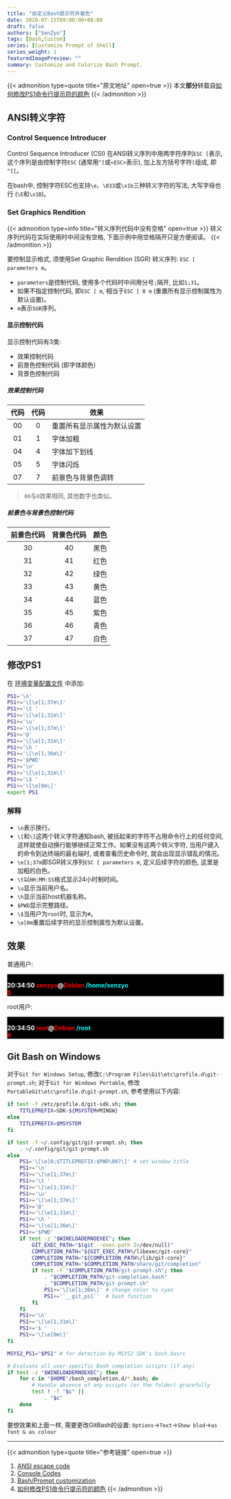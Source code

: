 ```yaml
---
title: "自定义Bash提示符并着色"
date: 2020-07-15T09:00:00+08:00
draft: false
authors: ["SenZyo"]
tags: [Bash,Custom]
series: [Customize Prompt of Shell]
series_weight: 1
featuredImagePreview: ""
summary: Customize and Colorize Bash Prompt.
---
```


{{< admonition type=quote title="原文地址" open=true >}}
本文**部分**转载自[如何修改PS1命令行提示符的颜色](https://madmalls.com/blog/post/how-to-change-the-output-color-of-echo-in-linux/)
{{< /admonition >}}

## ANSI转义字符

### Control Sequence Introducer

Control Sequence Introducer (CSI) 在ANSI转义序列中用两字符序列`ESC [`表示, 这个序列是由控制字符`ESC` (通常用`^[`或`<ESC>`表示), 加上左方括号字符`[`组成, 即`^[[`。

在bash中, 控制字符ESC也支持`\e`、`\033`或`\x1b`三种转义字符的写法, 大写字母也行 (`\E`和`\x1B`)。

### Set Graphics Rendition

{{< admonition type=info title="转义序列代码中没有空格" open=true >}}
转义序列代码在实际使用时中间没有空格, 下面示例中用空格隔开只是方便阅读。
{{< /admonition >}}

要控制显示格式, 须使用Set Graphic Rendition (SGR) 转义序列: `ESC [ parameters m`。

- `parameters`是控制代码, 使用多个代码时中间用分号`;`隔开, 比如`1;31`。
- 如果不指定控制代码, 即`ESC [ m`, 相当于`ESC [ 0 m` (重置所有显示控制属性为默认设置)。
- `m`表示`SGR`序列。

#### 显示控制代码

显示控制代码有3类: 

- 效果控制代码
- 前景色控制代码 (即字体颜色) 
- 背景色控制代码

##### 效果控制代码

| 代码 | 代码 | 效果                       |
| :--: | :--: | -------------------------- |
|  00   |  0   | 重置所有显示属性为默认设置 |
|  01   |  1   | 字体加粗                   |
|  04   |  4   | 字体加下划线               |
|  05   |  5   | 字体闪烁                   |
|  07   |  7   | 前景色与背景色调转         |

> `00`与`0`效果相同, 其他数字也类似。

##### 前景色与背景色控制代码

| 前景色代码 | 背景色代码 | 颜色 |
| :--------: | :--------: | :--: |
|     30     |     40     | 黑色 |
|     31     |     41     | 红色 |
|     32     |     42     | 绿色 |
|     33     |     43     | 黄色 |
|     34     |     44     | 蓝色 |
|     35     |     45     | 紫色 |
|     36     |     46     | 青色 |
|     37     |     47     | 白色 |

## 修改PS1

在 [环境变量配置文件](../2021-6/) 中添加: 

```bash
PS1='\n'
PS1+='\[\e[1;37m\]'
PS1+='\t '
PS1+='\[\e[1;31m\]'
PS1+='\u'
PS1+='\[\e[1;37m\]'
PS1+='@'
PS1+='\[\e[1;31m\]'
PS1+='\h '
PS1+='\[\e[1;36m\]'
PS1+='$PWD'
PS1+='\n'
PS1+='\[\e[1;31m\]'
PS1+='\$ '
PS1+='\[\e[0m\]'
export PS1
```

### 解释

- `\n`表示换行。
- `\[`和`\]`这两个转义字符通知bash, 被括起来的字符不占用命令行上的任何空间, 这样就使自动换行能够继续正常工作。如果没有这两个转义字符, 当用户键入的命令到达终端的最右端时, 或者查看历史命令时, 就会出现显示错乱的情况。
- `\e[1;37m`即SGR转义序列`ESC [ parameters m`, 定义后续字符的颜色, 这里是加粗的白色。
- `\t`以`HH:MM:SS`格式显示24小时制时间。
- `\u`显示当前用户名。
- `\h`显示当前host机器名称。
- `$PWD`显示完整路径。
- `\$`当用户为`root`时, 显示为`#`。
- `\e[0m`重置后续字符的显示控制属性为默认设置。

## 效果

普通用户:

<div style="background-color:black;font-weight:bold;">
    <br /><span style="color:white;">20:34:50</span> <span style="color:red;">senzyo</span><span style="color:white;">@</span><span style="color:red;">Debian</span> <span style="color:cyan;">/home/senzyo</span><div></div><span style="color:red;">$ </span>
</div>

root用户:

<div style="background-color:black;font-weight:bold;">
    <br /><span style="color:white;">20:34:50</span> <span style="color:red;">root</span><span style="color:white;">@</span><span style="color:red;">Debian</span> <span style="color:cyan;">/root</span><div></div><span style="color:red;"># </span>
</div>

## Git Bash on Windows

对于`Git for Windows Setup`, 修改`C:\Program Files\Git\etc\profile.d\git-prompt.sh`; 对于`Git for Windows Portable`, 修改`PortableGit\etc\profile.d\git-prompt.sh`, 参考使用以下内容: 

```bash
if test -f /etc/profile.d/git-sdk.sh; then
    TITLEPREFIX=SDK-${MSYSTEM#MINGW}
else
    TITLEPREFIX=$MSYSTEM
fi

if test -f ~/.config/git/git-prompt.sh; then
    . ~/.config/git/git-prompt.sh
else
    PS1='\[\e]0;$TITLEPREFIX:$PWD\007\]' # set window title
    PS1+='\n'
    PS1+='\[\e[1;37m\]'
    PS1+='\t '
    PS1+='\[\e[1;31m\]'
    PS1+='\u'
    PS1+='\[\e[1;37m\]'
    PS1+='@'
    PS1+='\[\e[1;31m\]'
    PS1+='\h '
    PS1+='\[\e[1;36m\]'
    PS1+='$PWD'
    if test -z "$WINELOADERNOEXEC"; then
        GIT_EXEC_PATH="$(git --exec-path 2>/dev/null)"
        COMPLETION_PATH="${GIT_EXEC_PATH%/libexec/git-core}"
        COMPLETION_PATH="${COMPLETION_PATH%/lib/git-core}"
        COMPLETION_PATH="$COMPLETION_PATH/share/git/completion"
        if test -f "$COMPLETION_PATH/git-prompt.sh"; then
            . "$COMPLETION_PATH/git-completion.bash"
            . "$COMPLETION_PATH/git-prompt.sh"
            PS1+='\[\e[1;36m\]' # change color to cyan
            PS1+='`__git_ps1`'  # bash function
        fi
    fi
    PS1+='\n'
    PS1+='\[\e[1;31m\]'
    PS1+='$ '
    PS1+='\[\e[0m\]'
fi

MSYS2_PS1="$PS1" # for detection by MSYS2 SDK's bash.basrc

# Evaluate all user-specific Bash completion scripts (if any)
if test -z "$WINELOADERNOEXEC"; then
    for c in "$HOME"/bash_completion.d/*.bash; do
        # Handle absence of any scripts (or the folder) gracefully
        test ! -f "$c" ||
            . "$c"
    done
fi
```

要想效果和上面一样, 需要更改GitBash的设置: `Options`→`Text`→`Show blod`→`as font & as colour`

--------------------

{{< admonition type=quote title="参考链接" open=true >}}
1. [ANSI escape code](https://en.wikipedia.org/wiki/ANSI_escape_code)
2. [Console Codes](http://man7.org/linux/man-pages/man4/console_codes.4.html)
3. [Bash/Prompt customization](https://wiki.archlinux.org/title/Bash/Prompt_customization)
4. [如何修改PS1命令行提示符的颜色](https://madmalls.com/blog/post/how-to-change-the-output-color-of-echo-in-linux/)
{{< /admonition >}}
